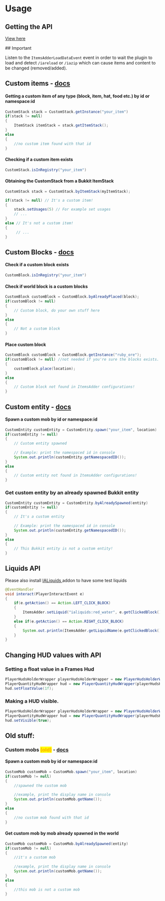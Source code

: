 # Usage

## Getting the API


[View here](https://github.com/LoneDev6/API-ItemsAdder)



<Warning>
## Important

Listen to the `ItemsAdderLoadDataEvent` event in order to wait the plugin to load and detect `/iareload` or `/iazip` which can cause items and content to be changed (removed/added).
</Warning>


## Custom items - [docs](https://github.com/LoneDev6/API-ItemsAdder/blob/master/src/main/java/dev/lone/itemsadder/api/CustomStack.java)

#### Getting a custom item of any type (block, item, hat, food etc.) by id or namespace:id

```java
CustomStack stack = CustomStack.getInstance("your_item")
if(stack != null)
{
    ItemStack itemStack = stack.getItemStack();
}
else
{
    //no custom item found with that id
}
```

#### Checking if a custom item exists

```java
CustomStack.isInRegistry("your_item")
```

#### Obtaining the CustomStack from a Bukkit ItemStack

```java
CustomStack stack = CustomStack.byItemStack(myItemStack);

if(stack != null) // It's a custom item!
{
    stack.setUsages(5) // For example set usages
    // ...
}
else // It's not a custom item!
{
     // ...
}
```

## Custom Blocks - [docs](https://github.com/LoneDev6/API-ItemsAdder/blob/master/src/main/java/dev/lone/itemsadder/api/CustomBlock.java)

#### Check if a custom block exists

```java
CustomBlock.isInRegistry("your_item")
```

#### Check if world block is a custom blocks

```java
CustomBlock customBlock = CustomBlock.byAlreadyPlaced(block);
if(customBlock != null)
{
    // Custom block, do your own stuff here
}
else
{
    // Not a custom block
}
```

#### Place custom block

```java
CustomBlock customBlock = CustomBlock.getInstance("ruby_ore");
if(customBlock != null) //not needed if you're sure the blocks exists.
{
    customBlock.place(location);
}
else
{
    // Custom block not found in ItemsAdder configurations!
}
```

## Custom entity - [docs](https://github.com/LoneDev6/API-ItemsAdder/blob/master/src/main/java/dev/lone/itemsadder/api/CustomEntity.java)

#### Spawn a custom mob by id or namespace:id

```java
CustomEntity customEntity = CustomEntity.spawn("your_item", location)
if(customEntity != null)
{
    // Custom entity spawned
    
    // Example: print the namespaced id in console
    System.out.println(customEntity.getNamespacedID());
}
else
{
    // Custom entity not found in ItemsAdder configurations!
}
```

### Get custom entity by an already spawned Bukkit entity

```java
CustomEntity customEntity = CustomEntity.byAlreadySpawned(entity)
if(customEntity != null)
{
    // It's a custom entity
    
    // Example: print the namespaced id in console
    System.out.println(customEntity.getNamespacedID());
}
else
{
    // This Bukkit entity is not a custom entity!
}
```

## Liquids API

Please also install [IALiquids ](https://www.spigotmc.org/resources/84386)addon to have some test liquids

```java
@EventHandler
void interact(PlayerInteractEvent e)
{
    if(e.getAction() == Action.LEFT_CLICK_BLOCK)
    {
        ItemsAdder.setLiquid("ialiquids:red_water", e.getClickedBlock().getLocation());
    }
    else if(e.getAction() == Action.RIGHT_CLICK_BLOCK)
    {
        System.out.println(ItemsAdder.getLiquidName(e.getClickedBlock().getRelative(e.getBlockFace()).getLocation()));
    }
}
```

## Changing HUD values with API

### Setting a float value in a Frames Hud

```java
PlayerHudsHolderWrapper playerHudsHolderWrapper = new PlayerHudsHolderWrapper(playerObject);
PlayerQuantityHudWrapper hud = new PlayerQuantityHudWrapper(playerHudsHolderWrapper, "namespace_name:hud_name");
hud.setFloatValue(1f);
```

### Making a HUD visible.

```java
PlayerHudsHolderWrapper playerHudsHolderWrapper = new PlayerHudsHolderWrapper(playerObject);
PlayerQuantityHudWrapper hud = new PlayerQuantityHudWrapper(playerHudsHolderWrapper, "namespace_name:hud_name");
hud.setVisible(true);
```

## Old stuff:

### Custom mobs <mark style="color:orange;">(old)</mark> - [docs](https://github.com/LoneDev6/API-ItemsAdder/blob/master/src/main/java/dev/lone/itemsadder/api/CustomMob.java)

#### Spawn a custom mob by id or namespace:id

```java
CustomMob customMob = CustomMob.spawn("your_item", location)
if(customMob != null)
{
    //spawned the custom mob
    
    //example, print the display name in console
    System.out.println(customMob.getName());
}
else
{
    //no custom mob found with that id
}
```

#### Get custom mob by mob already spawned in the world

```java
CustomMob customMob = CustomMob.byAlreadySpawned(entity)
if(customMob != null)
{
    //it's a custom mob
    
    //example, print the display name in console
    System.out.println(customMob.getName());
}
else
{
    //this mob is not a custom mob
}
```
